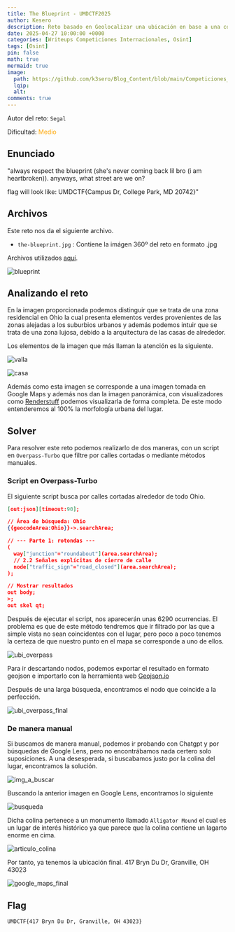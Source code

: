 ```yaml
---
title: The Blueprint - UMDCTF2025
author: Kesero
description: Reto basado en Geolocalizar una ubicación en base a una colina en Ohio.
date: 2025-04-27 10:00:00 +0000
categories: [Writeups Competiciones Internacionales, Osint]
tags: [Osint]
pin: false
math: true
mermaid: true
image:
  path: https://github.com/k3sero/Blog_Content/blob/main/Competiciones_Internacionales_Writeups/2025/UMDCTF2025/Osint/The%20Blueprint/img/prompt.png?raw=true
  lqip: 
  alt: 
comments: true
---
```

Autor del reto: `Segal`

Dificultad: <font color=orange>Medio</font>

## Enunciado

"always respect the blueprint (she's never coming back lil bro (i am heartbroken)). anyways, what street are we on?

flag will look like: UMDCTF{Campus Dr, College Park, MD 20742}"

## Archivos

Este reto nos da el siguiente archivo.

- `the-blueprint.jpg` : Contiene la imágen 360º del reto en formato .jpg

Archivos utilizados [aquí](https://github.com/k3sero/Blog_Content/tree/main/Competiciones_Internacionales_Writeups/2025/UMDCTF2025/Osint/The%20Blueprint/img).

![blueprint](https://github.com/k3sero/Blog_Content/blob/main/Competiciones_Internacionales_Writeups/2025/UMDCTF2025/Osint/The%20Blueprint/img/the-blueprint.jpg?raw=true)

## Analizando el reto

En la imagen proporcionada podemos distinguir que se trata de una zona residencial en Ohio la cual presenta elementos verdes provenientes de las zonas alejadas a los suburbios urbanos y además podemos intuir que se trata de una zona lujosa, debido a la arquitectura de las casas de alrededor.

Los elementos de la imagen que más llaman la atención es la siguiente.

![valla](https://github.com/k3sero/Blog_Content/blob/main/Competiciones_Internacionales_Writeups/2025/UMDCTF2025/Osint/The%20Blueprint/img/signal.png?raw=true)

![casa](https://github.com/k3sero/Blog_Content/blob/main/Competiciones_Internacionales_Writeups/2025/UMDCTF2025/Osint/The%20Blueprint/img/casa.png?raw=true)

Además como esta imagen se corresponde a una imagen tomada en Google Maps y además nos dan la imagen panorámica, con visualizadores como [Renderstuff](https://renderstuff.com/tools/360-panorama-web-viewer/) podemos visualizarla de forma completa. De este modo entenderemos al 100% la morfología urbana del lugar.

## Solver

Para resolver este reto podemos realizarlo de dos maneras, con un script en `Overpass-Turbo` que filtre por calles cortadas o mediante métodos manuales.

### Script en Overpass-Turbo

El siguiente script busca por calles cortadas alrededor de todo Ohio.

```json
[out:json][timeout:90];

// Área de búsqueda: Ohio
{{geocodeArea:Ohio}}->.searchArea;

// --- Parte 1: rotondas ---
(
  way["junction"="roundabout"](area.searchArea);
  // 2.2 Señales explícitas de cierre de calle
  node["traffic_sign"="road_closed"](area.searchArea);
);

// Mostrar resultados
out body;
>;
out skel qt;
```

Después de ejecutar el script, nos aparecerán unas 6290 ocurrencias. El problema es que de este método tendremos que ir filtrado por las que a simple vista no sean coincidentes con el lugar, pero poco a poco tenemos la certeza de que nuestro punto en el mapa se corresponde a uno de ellos.

![ubi_overpass](https://github.com/k3sero/Blog_Content/blob/main/Competiciones_Internacionales_Writeups/2025/UMDCTF2025/Osint/The%20Blueprint/img/overpass_turbo_photo.png?raw=true)

Para ir descartando nodos, podemos exportar el resultado en formato geojson e importarlo con la herramienta web [Geojson.io](https://geojson.io/#map=2/0/20)

Después de una larga búsqueda, encontramos el nodo que coincide a la perfección.

![ubi_overpass_final](https://github.com/k3sero/Blog_Content/blob/main/Competiciones_Internacionales_Writeups/2025/UMDCTF2025/Osint/The%20Blueprint/img/overpass%20ubi%20final.png?raw=true)

### De manera manual

Si buscamos de manera manual, podemos ir probando con Chatgpt y por búsquedas de Google Lens, pero no encontrábamos nada certero solo suposiciones. A una desesperada, si buscabamos justo por la colina del lugar, encontramos la solución.

![img_a_buscar](https://github.com/k3sero/Blog_Content/blob/main/Competiciones_Internacionales_Writeups/2025/UMDCTF2025/Osint/The%20Blueprint/img/Busq_final.png?raw=true)

Buscando la anterior imagen en Google Lens, encontramos lo siguiente

![busqueda](https://github.com/k3sero/Blog_Content/blob/main/Competiciones_Internacionales_Writeups/2025/UMDCTF2025/Osint/The%20Blueprint/img/busqueda.png?raw=true)

Dicha colina pertenece a un monumento llamado `Alligator Mound` el cual es un lugar de interés histórico ya que parece que la colina contiene un lagarto enorme en cima.

![articulo_colina](https://github.com/k3sero/Blog_Content/blob/main/Competiciones_Internacionales_Writeups/2025/UMDCTF2025/Osint/The%20Blueprint/img/post.png?raw=true)

Por tanto, ya tenemos la ubicación final. 417 Bryn Du Dr, Granville, OH 43023

![google_maps_final](https://github.com/k3sero/Blog_Content/blob/main/Competiciones_Internacionales_Writeups/2025/UMDCTF2025/Osint/The%20Blueprint/img/loc_final.png?raw=true)

## Flag
`UMDCTF{417 Bryn Du Dr, Granville, OH 43023}`